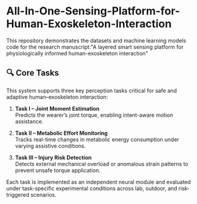 # All-In-One-Sensing-Platform-for-Human-Exoskeleton-Interaction

This repository demonstrates the datasets and machine learning models code for the research manuscript:"A layered smart sensing platform for physiologically informed human-exoskeleton interaction"

## 🔍 Core Tasks

This system supports three key perception tasks critical for safe and adaptive human–exoskeleton interaction:

1. **Task I – Joint Moment Estimation**  
   Predicts the wearer’s joint torque, enabling intent-aware motion assistance.

2. **Task II – Metabolic Effort Monitoring**  
   Tracks real-time changes in metabolic energy consumption under varying assistive conditions.

3. **Task III – Injury Risk Detection**  
   Detects external mechanical overload or anomalous strain patterns to prevent unsafe torque application.

Each task is implemented as an independent neural module and evaluated under task-specific experimental conditions across lab, outdoor, and risk-triggered scenarios.
